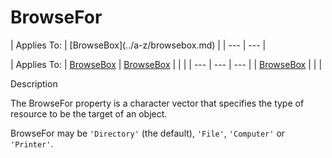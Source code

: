 




<h1 class="heading"><span class="name">BrowseFor</span></h1>
| Applies To: | [BrowseBox](../a-z/browsebox.md) |
| --- | ---  |

| Applies To: | [BrowseBox](../a-z/browsebox.md) | [BrowseBox](../a-z/browsebox.md) |  |  |
| --- | --- | ---  |
| [BrowseBox](../a-z/browsebox.md) |  |  |


Description


The BrowseFor property is a character vector that specifies the type of resource to be the target of an  object.


BrowseFor may be `'Directory'` (the default), `'File'`, `'Computer'` or `'Printer'`.



